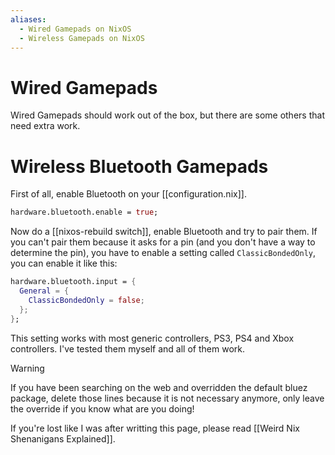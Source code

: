```yaml
---
aliases:
  - Wired Gamepads on NixOS
  - Wireless Gamepads on NixOS
---
```


# Wired Gamepads


Wired Gamepads should work out of the box, but there are some others that need extra work.

# Wireless Bluetooth Gamepads

First of all, enable Bluetooth on your [[configuration.nix]].
```nix
hardware.bluetooth.enable = true;
```

Now do a [[nixos-rebuild switch]], enable Bluetooth and try to pair them.
If you can't pair them because it asks for a pin (and you don't have a way to determine the pin), you have to enable a setting called `ClassicBondedOnly`, you can enable it like this:
```nix
hardware.bluetooth.input = {
  General = {
    ClassicBondedOnly = false;
  };
};
```
This setting works with most generic controllers, PS3, PS4 and Xbox controllers. I've tested them myself and all of them work.

> [!warning]
>If you have been searching on the web and overridden the default bluez package, delete those lines because it is not necessary anymore, only leave the override if you know what are you doing!

If you're lost like I was after writting this page, please read [[Weird Nix Shenanigans Explained]].